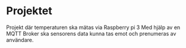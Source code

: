 # Projektet
Projekt där temperaturen ska mätas via Raspberry pi 3
Med hjälp av en MQTT Broker ska sensorens data kunna tas emot och prenumeras av användare.

